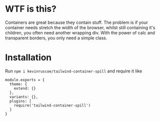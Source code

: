 # WTF is this?

Containers are great because they contain stuff. The problem is if your container needs stretch the width of the browser, whilst still containing it's children, you often need another wrapping div. With the power of calc and transparent borders, you only need a simple class.

# Installation

Run `npm i kevinruscoe/tailwind-container-spill` and require it like

```
module.exports = {
  theme: {
    extend: {}
  },
  variants: {},
  plugins: [
    require('tailwind-container-spill')
  ]
}
```